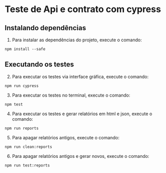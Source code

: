 # Teste de Api e contrato com cypress

## Instalando dependências
1. Para instalar as dependências do projeto, execute o comando:
```
npm install --safe
```
## Executando os testes
2. Para executar os testes via interface gráfica, execute o comando:
```
npm run cypress
```
3. Para executar os testes no terminal, execute o comando:
```
npm test
```
4. Para executar os testes e gerar relatórios em html e json, execute o comando:
```
npm run reports
```
5. Para apagar relatórios antigos, execute o comando:
```
npm run clean:reports
```
6. Para apagar relatórios antigos e gerar novos, execute o comando:
```
npm run test:reports
```
